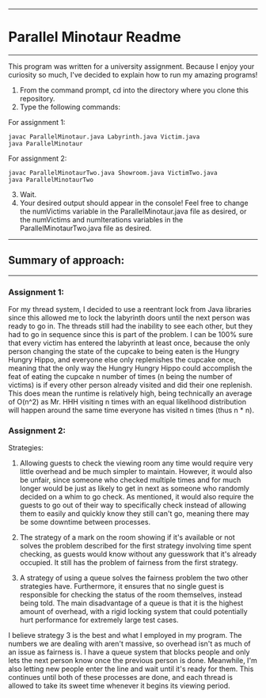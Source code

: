 *********************************
# Parallel Minotaur Readme
*********************************

This program was written for a university assignment. Because I enjoy your curiosity so much, I've decided to explain how to run my amazing programs!

1. From the command prompt, cd into the directory where you clone this repository.
2. Type the following commands:

For assignment 1:
```
javac ParallelMinotaur.java Labyrinth.java Victim.java
java ParallelMinotaur
```

For assignment 2:
```
javac ParallelMinotaurTwo.java Showroom.java VictimTwo.java
java ParallelMinotaurTwo
```

3. Wait.
4. Your desired output should appear in the console! Feel free to change the numVictims variable in the ParallelMinotaur.java file as desired, or the numVictims and numIterations variables in the ParallelMinotaurTwo.java file as desired.

*******************************
## Summary of approach:
*******************************

### Assignment 1:
For my thread system, I decided to use a reentrant lock from Java libraries since this allowed me to lock the labyrinth doors until the next person was ready to go in. The threads still had the inability to see each other, but they had to go in sequence since this is part of the problem. I can be 100% sure that every victim has entered the labyrinth at least once, because the only person changing the state of the cupcake to being eaten is the Hungry Hungry Hippo, and everyone else only replenishes the cupcake once, meaning that the only way the Hungry Hungry Hippo could accomplish the feat of eating the cupcake n number of times (n being the number of victims) is if every other person already visited and did their one replenish. This does mean the runtime is relatively high, being technically an average of O(n^2) as Mr. HHH visiting n times with an equal likelihood distribution will happen around the same time everyone has visited n times (thus n * n).

### Assignment 2:
Strategies:
1. Allowing guests to check the viewing room any time would require very little overhead and be much simpler to maintain. However, it would also be unfair, since someone who checked multiple times and for much longer would be just as likely to get in next as someone who randomly decided on a whim to go check. As mentioned, it would also require the guests to go out of their way to specifically check instead of allowing them to easily and quickly know they still can't go, meaning there may be some downtime between processes.

2. The strategy of a mark on the room showing if it's available or not solves the problem described for the first strategy involving time spent checking, as guests would know without any guesswork that it's already occupied. It still has the problem of fairness from the first strategy.

3. A strategy of using a queue solves the fairness problem the two other strategies have. Furthermore, it ensures that no single guest is responsible for checking the status of the room themselves, instead being told. The main disadvantage of a queue is that it is the highest amount of overhead, with a rigid locking system that could potentially hurt performance for extremely large test cases.

I believe strategy 3 is the best and what I employed in my program. The numbers we are dealing with aren't massive, so overhead isn't as much of an issue as fairness is. I have a queue system that blocks people and only lets the next person know once the previous person is done. Meanwhile, I'm also letting new people enter the line and wait until it's ready for them. This continues until both of these processes are done, and each thread is allowed to take its sweet time whenever it begins its viewing period.
